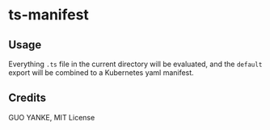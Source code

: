 # ts-manifest

## Usage

Everything `.ts` file in the current directory will be evaluated, and the
`default` export will be combined to a Kubernetes yaml manifest.

## Credits

GUO YANKE, MIT License
